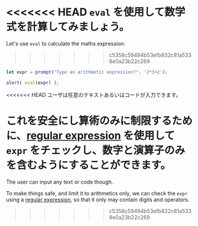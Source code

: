 <<<<<<< HEAD
`eval` を使用して数学式を計算してみましょう。
=======
Let's use `eval` to calculate the maths expression:
>>>>>>> c5358c59494b53efb832c81a5338e0a23b22c269

```js demo run
let expr = prompt("Type an arithmetic expression?", '2*3+2');

alert( eval(expr) );
```

<<<<<<< HEAD
ユーザは任意のテキストあるいはコードが入力できます。

これを安全にし算術のみに制限するために、[regular expression](info:regular-expressions) を使用して `expr` をチェックし、数字と演算子のみを含むようにすることができます。
=======
The user can input any text or code though.

To make things safe, and limit it to arithmetics only, we can check the `expr` using a [regular expression](info:regular-expressions), so that it only may contain digits and operators.
>>>>>>> c5358c59494b53efb832c81a5338e0a23b22c269
